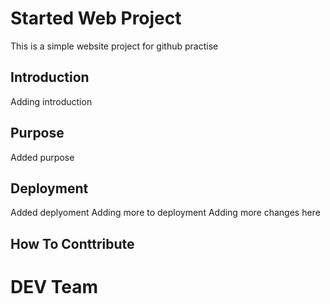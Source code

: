 # Started Web Project
This is a simple website project for github practise

## Introduction
Adding introduction

## Purpose
Added purpose

## Deployment
Added deplyoment
Adding more to deployment
Adding more changes here
## How To Conttribute

# DEV Team

